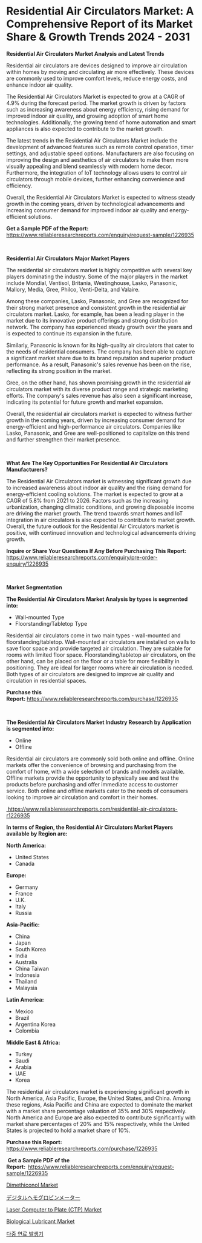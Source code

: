 <p><h1>Residential Air Circulators Market: A Comprehensive Report of its Market Share & Growth Trends 2024 - 2031</h1></p><p><strong>Residential Air Circulators Market Analysis and Latest Trends</strong></p>
<p><p>Residential air circulators are devices designed to improve air circulation within homes by moving and circulating air more effectively. These devices are commonly used to improve comfort levels, reduce energy costs, and enhance indoor air quality.</p><p>The Residential Air Circulators Market is expected to grow at a CAGR of 4.9% during the forecast period. The market growth is driven by factors such as increasing awareness about energy efficiency, rising demand for improved indoor air quality, and growing adoption of smart home technologies. Additionally, the growing trend of home automation and smart appliances is also expected to contribute to the market growth.</p><p>The latest trends in the Residential Air Circulators Market include the development of advanced features such as remote control operation, timer settings, and adjustable speed options. Manufacturers are also focusing on improving the design and aesthetics of air circulators to make them more visually appealing and blend seamlessly with modern home decor. Furthermore, the integration of IoT technology allows users to control air circulators through mobile devices, further enhancing convenience and efficiency.</p><p>Overall, the Residential Air Circulators Market is expected to witness steady growth in the coming years, driven by technological advancements and increasing consumer demand for improved indoor air quality and energy-efficient solutions.</p></p>
<p><strong>Get a Sample PDF of the Report:&nbsp;</strong> <a href="https://www.reliableresearchreports.com/enquiry/request-sample/1226935">https://www.reliableresearchreports.com/enquiry/request-sample/1226935</a></p>
<p>&nbsp;</p>
<p><strong>Residential Air Circulators Major Market Players</strong></p>
<p><p>The residential air circulators market is highly competitive with several key players dominating the industry. Some of the major players in the market include Mondial, Ventisol, Britania, Westinghouse, Lasko, Panasonic, Mallory, Media, Gree, Philco, Venti-Delta, and Valaire. </p><p>Among these companies, Lasko, Panasonic, and Gree are recognized for their strong market presence and consistent growth in the residential air circulators market. Lasko, for example, has been a leading player in the market due to its innovative product offerings and strong distribution network. The company has experienced steady growth over the years and is expected to continue its expansion in the future.</p><p>Similarly, Panasonic is known for its high-quality air circulators that cater to the needs of residential consumers. The company has been able to capture a significant market share due to its brand reputation and superior product performance. As a result, Panasonic's sales revenue has been on the rise, reflecting its strong position in the market.</p><p>Gree, on the other hand, has shown promising growth in the residential air circulators market with its diverse product range and strategic marketing efforts. The company's sales revenue has also seen a significant increase, indicating its potential for future growth and market expansion.</p><p>Overall, the residential air circulators market is expected to witness further growth in the coming years, driven by increasing consumer demand for energy-efficient and high-performance air circulators. Companies like Lasko, Panasonic, and Gree are well-positioned to capitalize on this trend and further strengthen their market presence.</p></p>
<p>&nbsp;</p>
<p><strong>What Are The Key Opportunities For Residential Air Circulators Manufacturers?</strong></p>
<p><p>The Residential Air Circulators market is witnessing significant growth due to increased awareness about indoor air quality and the rising demand for energy-efficient cooling solutions. The market is expected to grow at a CAGR of 5.8% from 2021 to 2026. Factors such as the increasing urbanization, changing climatic conditions, and growing disposable income are driving the market growth. The trend towards smart homes and IoT integration in air circulators is also expected to contribute to market growth. Overall, the future outlook for the Residential Air Circulators market is positive, with continued innovation and technological advancements driving growth.</p></p>
<p><strong>Inquire or Share Your Questions If Any Before Purchasing This Report:</strong> <a href="https://www.reliableresearchreports.com/enquiry/pre-order-enquiry/1226935">https://www.reliableresearchreports.com/enquiry/pre-order-enquiry/1226935</a></p>
<p>&nbsp;</p>
<p><strong>Market Segmentation</strong></p>
<p><strong>The Residential Air Circulators Market Analysis by types is segmented into:</strong></p>
<p><ul><li>Wall-mounted Type</li><li>Floorstanding/Tabletop Type</li></ul></p>
<p><p>Residential air circulators come in two main types - wall-mounted and floorstanding/tabletop. Wall-mounted air circulators are installed on walls to save floor space and provide targeted air circulation. They are suitable for rooms with limited floor space. Floorstanding/tabletop air circulators, on the other hand, can be placed on the floor or a table for more flexibility in positioning. They are ideal for larger rooms where air circulation is needed. Both types of air circulators are designed to improve air quality and circulation in residential spaces.</p></p>
<p><strong>Purchase this Report:&nbsp;</strong><a href="https://www.reliableresearchreports.com/purchase/1226935">https://www.reliableresearchreports.com/purchase/1226935</a></p>
<p>&nbsp;</p>
<p><strong>The Residential Air Circulators Market Industry Research by Application is segmented into:</strong></p>
<p><ul><li>Online</li><li>Offline</li></ul></p>
<p><p>Residential air circulators are commonly sold both online and offline. Online markets offer the convenience of browsing and purchasing from the comfort of home, with a wide selection of brands and models available. Offline markets provide the opportunity to physically see and test the products before purchasing and offer immediate access to customer service. Both online and offline markets cater to the needs of consumers looking to improve air circulation and comfort in their homes.</p></p>
<p><a href="https://www.reliableresearchreports.com/residential-air-circulators-r1226935">&nbsp;https://www.reliableresearchreports.com/residential-air-circulators-r1226935</a></p>
<p><strong>In terms of Region, the Residential Air Circulators Market Players available by Region are:</strong></p>
<p>
    <p> <strong> North America: </strong>
        <ul>
            <li>United States</li>
            <li>Canada</li>
        </ul>
        </p> 
    <p> <strong> Europe: </strong>
        <ul>
            <li>Germany</li>
            <li>France</li>
            <li>U.K.</li>
            <li>Italy</li>
            <li>Russia</li>
        </ul>
        </p> 
    <p> <strong> Asia-Pacific: </strong>
        <ul>
            <li>China</li>
            <li>Japan</li>
            <li>South Korea</li>
            <li>India</li>
            <li>Australia</li>
            <li>China Taiwan</li>
            <li>Indonesia</li>
            <li>Thailand</li>
            <li>Malaysia</li>
        </ul>
        </p> 
    <p> <strong> Latin America: </strong>
        <ul>
            <li>Mexico</li>
            <li>Brazil</li>
            <li>Argentina Korea</li>
            <li>Colombia</li>
        </ul>
        </p> 
    <p> <strong> Middle East & Africa: </strong>
        <ul>
            <li>Turkey</li>
            <li>Saudi</li>
            <li>Arabia</li>
            <li>UAE</li>
            <li>Korea</li>
        </ul>
    </p>
    </p>
<p><p>The residential air circulators market is experiencing significant growth in North America, Asia Pacific, Europe, the United States, and China. Among these regions, Asia Pacific and China are expected to dominate the market with a market share percentage valuation of 35% and 30% respectively. North America and Europe are also expected to contribute significantly with market share percentages of 20% and 15% respectively, while the United States is projected to hold a market share of 10%.</p></p>
<p><strong>Purchase this Report: </strong><a href="https://www.reliableresearchreports.com/purchase/1226935">https://www.reliableresearchreports.com/purchase/1226935</a></p>
<p>&nbsp;<strong>Get a Sample PDF of the Report:&nbsp;&nbsp;</strong><a href="https://www.reliableresearchreports.com/enquiry/request-sample/1226935">https://www.reliableresearchreports.com/enquiry/request-sample/1226935</a></p>
<p><strong></strong></p>
<p><p><a href="https://issuu.com/reportprime-2/docs/dimethiconol-market-size-2030.pptx">Dimethiconol Market</a></p><p><a href="https://github.com/EthanMorar2011/Market-Research-Report-List-1/blob/main/348485340697.md">デジタルヘモグロビンメーター</a></p><p><a href="https://github.com/mbisetmhermsr/Market-Research-Report-List-2/blob/main/laser-computer-to-plate-ctp-market.md">Laser Computer to Plate (CTP) Market</a></p><p><a href="https://issuu.com/reportprime-2/docs/biological-lubricant-market-size-2030.pptx">Biological Lubricant Market</a></p><p><a href="https://github.com/TrevorKruvalis5678/Market-Research-Report-List-1/blob/main/142242238165.md">다중 연료 발생기</a></p></p>